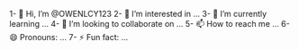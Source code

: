 1- 👋 Hi, I’m @OWENLCY123
2- 👀 I’m interested in ...
3- 🌱 I’m currently learning ...
4- 💞️ I’m looking to collaborate on ...
5- 📫 How to reach me ...
6- 😄 Pronouns: ...
7- ⚡ Fun fact: ...

<!---
OWENLCY123/OWENLCY123 is a ✨ special ✨ repository because its `README.md` (this file) appears on your GitHub profile.
You can click the Preview link to take a look at your changes.
--->
